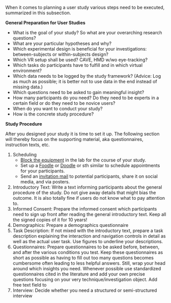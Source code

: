 When it comes to planning a user study various steps need to be executed, summarized in this subsection.

**General Preparation for User Studies**
- What is the goal of your study? So what are your overarching research questions?
- What are your particular hypotheses and why?
- Which experimental design is beneficial for your investigations: between-subjects or within-subjects design?
- Which VR setup shall be used? CAVE, HMD w/wo eye-tracking?
- Which tasks do participants have to fulfill and in which virtual environment?
- Which data needs to be logged by the study framework? (Advice: Log as much as possible; it is better not to use data in the end instead of missing data.)
- Which questions need to be asked to gain meaningful insight?
- How many participants do you need? Do they need to be experts in a certain field or do they need to be novice users?
- When do you want to conduct your study?
- How is the concrete study procedure?


**Study Procedure**

After you designed your study it is time to set it up. The following section will thereby focus on the supporting material, aka questionnaires, instruction texts, etc.

1. Scheduling
   - [Block the equipment](https://rwth-aachen.sciebo.de/f/4542196192) in the lab for the course of your study.
   - Set up a [Foodle](https://terminplaner6.dfn.de/en) or [Doodle](https://doodle.com/en/) or sth similar to schedule appointments for your participants.
   - Send an [invitation mail](studyprocedure/invitation) to potential participants, share it on social media, and via posters.
2. Introductory Text: Write a text informing participants about the general procedure of the study. Do not give away details that might bias the outcome. It is also totally fine if users do not know what to pay attention to.
3. Informed Consent: Prepare the informed consent which participants need to sign up front after reading the general introductory text. Keep all the signed copies of it for 10 years!
4. Demographics: Prepare a demographics questionnaire
5. Task Description: If not mixed with the introductory text, prepare a task description explaining the interaction and navigation controls in detail as well as the actual user task. Use figures to underline your descriptions.
6. Questionnaires: Prepare questionnaires to be asked before, between, and after the various conditions you test.  Keep these questionnaires as short as possible as having to fill out too many questions becomes cumbersome often leading to less helpful answers. Still, wrap your head around which insights you need. Whenever possible use standardized questionnaires cited in the literature and add your own precise questions focusing on your very technique/investigation object. Add free text field to 
7. Interview: Decide whether you need a structured or semi-structured interview